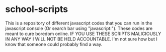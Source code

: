 # school-scripts
This is a repository of different javascript codes that you can run in the javascript console (Or search bar using "javascript:"). These codes are meant to cure boredom online. IF YOU USE THESE SCRIPTS MALICIOUSLY IN ANY WAY I WILL NOT BE HELD ACCOUNTABLE. I'm not sure how but I know that someone could probably find a way.
